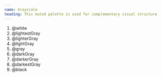 ```yaml
---
name: Grayscale
heading: This muted palette is used for complementary visual structure
---
```


<ol class="swatches">
	<li class="swatch -white">@white</li>
	<li class="swatch -lightest-gray">@lightestGray</li>
	<li class="swatch -lighter-gray">@lighterGray</li>
	<li class="swatch -light-gray">@lightGray</li>
	<li class="swatch -gray">@gray</li>
	<li class="swatch -dark-gray">@darkGray</li>
	<li class="swatch -darker-gray">@darkerGray</li>
	<li class="swatch -darkest-gray">@darkestGray</li>
	<li class="swatch -black">@black</li>
</ol>